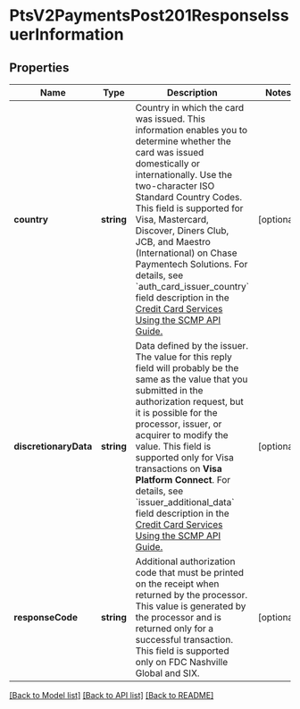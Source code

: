 # PtsV2PaymentsPost201ResponseIssuerInformation

## Properties
Name | Type | Description | Notes
------------ | ------------- | ------------- | -------------
**country** | **string** | Country in which the card was issued. This information enables you to determine whether the card was issued domestically or internationally. Use the two-character ISO Standard Country Codes.  This field is supported for Visa, Mastercard, Discover, Diners Club, JCB, and Maestro (International) on Chase Paymentech Solutions.  For details, see &#x60;auth_card_issuer_country&#x60; field description in the [Credit Card Services Using the SCMP API Guide.](https://apps.cybersource.com/library/documentation/dev_guides/CC_Svcs_SCMP_API/html/wwhelp/wwhimpl/js/html/wwhelp.htm) | [optional] 
**discretionaryData** | **string** | Data defined by the issuer.  The value for this reply field will probably be the same as the value that you submitted in the authorization request, but it is possible for the processor, issuer, or acquirer to modify the value.  This field is supported only for Visa transactions on **Visa Platform Connect**.  For details, see &#x60;issuer_additional_data&#x60; field description in the [Credit Card Services Using the SCMP API Guide.](https://apps.cybersource.com/library/documentation/dev_guides/CC_Svcs_SCMP_API/html/wwhelp/wwhimpl/js/html/wwhelp.htm) | [optional] 
**responseCode** | **string** | Additional authorization code that must be printed on the receipt when returned by the processor.  This value is generated by the processor and is returned only for a successful transaction.  This field is supported only on FDC Nashville Global and SIX. | [optional] 

[[Back to Model list]](../README.md#documentation-for-models) [[Back to API list]](../README.md#documentation-for-api-endpoints) [[Back to README]](../README.md)


